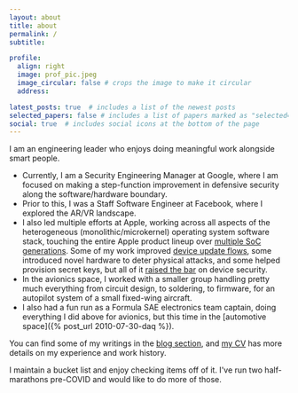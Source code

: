 ```yaml
---
layout: about
title: about
permalink: /
subtitle:

profile:
  align: right
  image: prof_pic.jpeg
  image_circular: false # crops the image to make it circular
  address:

latest_posts: true  # includes a list of the newest posts
selected_papers: false # includes a list of papers marked as "selected={true}"
social: true  # includes social icons at the bottom of the page
---
```


I am an engineering leader who enjoys doing meaningful work alongside smart people.

* Currently, I am a Security Engineering Manager at Google, where I am focused on making a step-function improvement in defensive security along the software/hardware boundary.
* Prior to this, I was a Staff Software Engineer at Facebook, where I explored the AR/VR landscape.
* I also led multiple efforts at Apple, working across all aspects of the heterogeneous (monolithic/microkernel) operating system software stack, touching the entire Apple product lineup over [multiple SoC generations](https://support.apple.com/guide/security/secure-enclave-sec59b0b31ff/1/web/1). Some of my work improved [device update flows](https://support.apple.com/guide/security/secure-software-updates-secf683e0b36/1/web/1), some introduced novel hardware to deter physical attacks, and some helped provision secret keys, but all of it [raised the bar](https://support.apple.com/guide/security/volume-encryption-with-filevault-sec4c6dc1b6e/1/web/1) on device security.
* In the avionics space, I worked with a smaller group handling pretty much everything from circuit design, to soldering, to firmware, for an autopilot system of a small fixed-wing aircraft.
* I also had a fun run as a Formula SAE electronics team captain, doing everything I did above for avionics, but this time in the [automotive space]({% post_url 2010-07-30-daq %}).

You can find some of my writings in the [blog section](/blog/index.html), and [my CV](/assets/pdf/cv.pdf) has more details on my experience and work history.

I maintain a bucket list and enjoy checking items off of it. I've run two half-marathons pre-COVID and would like to do more of those.


